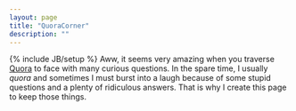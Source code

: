 ```yaml
---
layout: page
title: "QuoraCorner"
description: ""
---
```

{% include JB/setup %}
Aww, it seems very amazing when you traverse [Quora](http://quora.com) to face with many curious questions. In the spare time, I usually *quora* and sometimes I must burst into a laugh because of some stupid questions and a plenty of ridiculous answers. That is why I create this page to keep those things. 